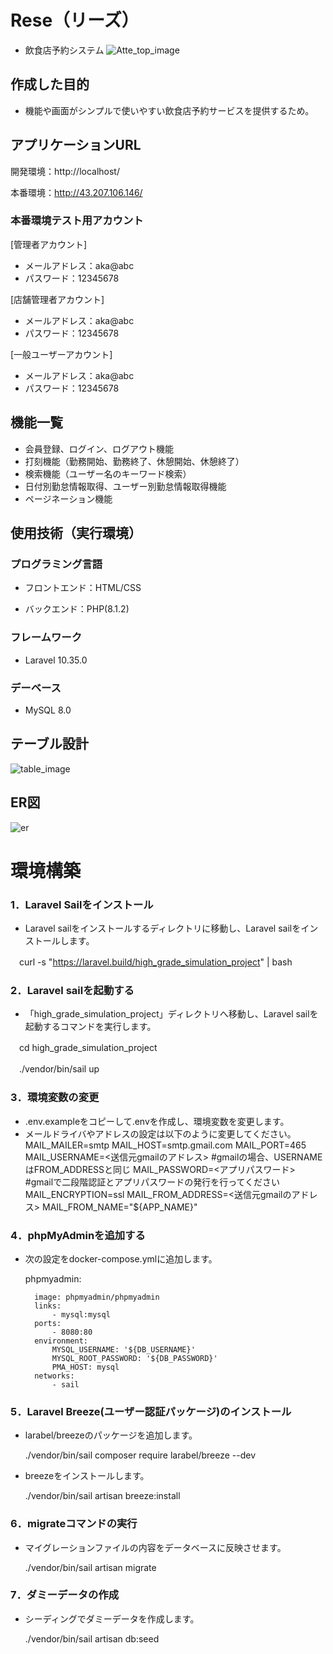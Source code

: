 # Rese（リーズ）
- 飲食店予約システム
![Atte_top_image](https://github.com/suzuki-miyu79/basic_simulation_project/assets/144597636/c47a8d01-5c8d-4edf-81d3-658ffbcc52e9)

## 作成した目的
- 機能や画面がシンプルで使いやすい飲食店予約サービスを提供するため。

## アプリケーションURL
開発環境：http://localhost/

本番環境：http://43.207.106.146/

### 本番環境テスト用アカウント
[管理者アカウント]
- メールアドレス：aka@abc
- パスワード：12345678

[店舗管理者アカウント]
- メールアドレス：aka@abc
- パスワード：12345678

[一般ユーザーアカウント]
- メールアドレス：aka@abc
- パスワード：12345678

## 機能一覧
- 会員登録、ログイン、ログアウト機能
- 打刻機能（勤務開始、勤務終了、休憩開始、休憩終了）
- 検索機能（ユーザー名のキーワード検索）
- 日付別勤怠情報取得、ユーザー別勤怠情報取得機能
- ページネーション機能

## 使用技術（実行環境）
### プログラミング言語
- フロントエンド：HTML/CSS

- バックエンド：PHP(8.1.2)

### フレームワーク
- Laravel 10.35.0

### デーベース
- MySQL 8.0

## テーブル設計
![table_image](https://github.com/suzuki-miyu79/basic_simulation_project/assets/144597636/1bb54bc1-b7fc-44b1-a562-3df0f91da80e)

## ER図
![er](https://github.com/suzuki-miyu79/basic_simulation_project/assets/144597636/97afd063-8e80-4740-8a47-4a45584774e3)

# 環境構築
### 1．Laravel Sailをインストール
- Laravel sailをインストールするディレクトリに移動し、Laravel sailをインストールします。
  
　curl -s "https://laravel.build/high_grade_simulation_project" | bash

### 2．Laravel sailを起動する
- 「high_grade_simulation_project」ディレクトリへ移動し、Laravel sailを起動するコマンドを実行します。
  
　cd high_grade_simulation_project
 
　./vendor/bin/sail up

### 3．環境変数の変更
- .env.exampleをコピーして.envを作成し、環境変数を変更します。
- メールドライバやアドレスの設定は以下のように変更してください。
MAIL_MAILER=smtp
MAIL_HOST=smtp.gmail.com
MAIL_PORT=465
MAIL_USERNAME=<送信元gmailのアドレス>   #gmailの場合、USERNAMEはFROM_ADDRESSと同じ
MAIL_PASSWORD=<アプリパスワード>　#gmailで二段階認証とアプリパスワードの発行を行ってください
MAIL_ENCRYPTION=ssl
MAIL_FROM_ADDRESS=<送信元gmailのアドレス>
MAIL_FROM_NAME="${APP_NAME}"

### 4．phpMyAdminを追加する
- 次の設定をdocker-compose.ymlに追加します。

   phpmyadmin:
  
        image: phpmyadmin/phpmyadmin
        links:
            - mysql:mysql
        ports:
            - 8080:80
        environment:
            MYSQL_USERNAME: '${DB_USERNAME}'
            MYSQL_ROOT_PASSWORD: '${DB_PASSWORD}'
            PMA_HOST: mysql
        networks:
            - sail

### 5．Laravel Breeze(ユーザー認証パッケージ)のインストール
- larabel/breezeのパッケージを追加します。

  ./vendor/bin/sail composer require larabel/breeze --dev

- breezeをインストールします。

  ./vendor/bin/sail artisan breeze:install

### 6．migrateコマンドの実行
- マイグレーションファイルの内容をデータベースに反映させます。

  ./vendor/bin/sail artisan migrate

### 7．ダミーデータの作成
- シーディングでダミーデータを作成します。

  ./vendor/bin/sail artisan db:seed
